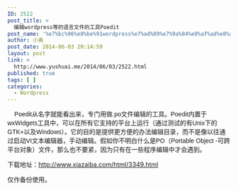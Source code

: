 ```yaml
---
ID: 2522
post_title: >
  编辑wordpress等的语言文件的工具Poedit
post_name: '%e7%bc%96%e8%be%91wordpress%e7%ad%89%e7%9a%84%e8%af%ad%e8%a8%80%e6%96%87%e4%bb%b6%e7%9a%84%e5%b7%a5%e5%85%b7poedit'
author: 小奥
post_date: 2014-06-03 20:14:59
layout: post
link: >
  http://www.yushuai.me/2014/06/03/2522.html
published: true
tags: [ ]
categories:
  - Wordpress
---
```

<span style="font-family: Arial;"><span style="font-family: Arial;">    Poedit</span>从名字就能看出来，专门用做.po文件编辑的工具。<span style="font-family: Arial;"><span style="font-family: Arial;">Poedit</span></span>内置于wxWidgets工具中，可以在所有它支持的平台上运行（通过测试的有Unix下的GTK+以及Windows）。它的目的是提供更方便的办法编辑目录，而不是像以往通过启动VI文本编辑器，手动编辑。<span style="font-family: Arial;">假如你不明白什么是PO（Portable Object -可跨平台对象）文件，那么也不要紧，因为只有在一些程序编辑中才会遇到。</span></span>

下载地址：http://www.xiazaiba.com/html/3349.html

仅作备份使用。